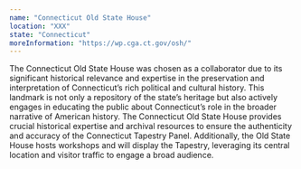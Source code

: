 ```yaml
---
name: "Connecticut Old State House"
location: "XXX"
state: "Connecticut"
moreInformation: "https://wp.cga.ct.gov/osh/"
---
```


The Connecticut Old State House was chosen as a collaborator due to its
significant historical relevance and expertise in the preservation and
interpretation of Connecticut’s rich political and cultural history.
This landmark is not only a repository of the state’s heritage but also
actively engages in educating the public about Connecticut’s role in
the broader narrative of American history. The Connecticut Old State
House provides crucial historical expertise and archival resources to
ensure the authenticity and accuracy of the Connecticut Tapestry Panel.
Additionally, the Old State House hosts workshops and will display the
Tapestry, leveraging its central location and visitor traffic to engage
a broad audience.
